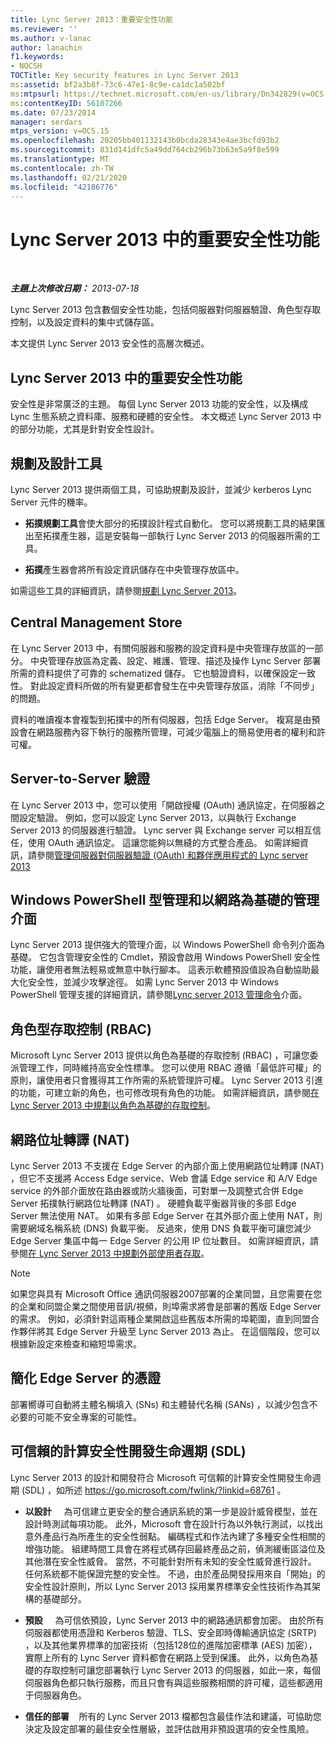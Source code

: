 ```yaml
---
title: Lync Server 2013：重要安全性功能
ms.reviewer: ''
ms.author: v-lanac
author: lanachin
f1.keywords:
- NOCSH
TOCTitle: Key security features in Lync Server 2013
ms:assetid: bf2a3b8f-73c6-47e1-8c9e-ca1dc1a502bf
ms:mtpsurl: https://technet.microsoft.com/en-us/library/Dn342829(v=OCS.15)
ms:contentKeyID: 56107266
ms.date: 07/23/2014
manager: serdars
mtps_version: v=OCS.15
ms.openlocfilehash: 20205bb401132143b0bcda28343e4ae3bcfd93b2
ms.sourcegitcommit: 831d141dfc5a49dd764cb296b73b63e5a9f8e599
ms.translationtype: MT
ms.contentlocale: zh-TW
ms.lasthandoff: 02/21/2020
ms.locfileid: "42186776"
---
```

<div data-xmlns="http://www.w3.org/1999/xhtml">

<div class="topic" data-xmlns="http://www.w3.org/1999/xhtml" data-msxsl="urn:schemas-microsoft-com:xslt" data-cs="https://msdn.microsoft.com/">

<div data-asp="https://msdn2.microsoft.com/asp">

# <a name="key-security-features-in-lync-server-2013"></a>Lync Server 2013 中的重要安全性功能

</div>

<div id="mainSection">

<div id="mainBody">

<span> </span>

_**主題上次修改日期：** 2013-07-18_

Lync Server 2013 包含數個安全性功能，包括伺服器對伺服器驗證、角色型存取控制，以及設定資料的集中式儲存區。

本文提供 Lync Server 2013 安全性的高層次概述。

<div>

## <a name="key-security-features-in-lync-server-2013"></a>Lync Server 2013 中的重要安全性功能

安全性是非常廣泛的主題。 每個 Lync Server 2013 功能的安全性，以及構成 Lync 生態系統之資料庫、服務和硬體的安全性。 本文概述 Lync Server 2013 中的部分功能，尤其是針對安全性設計。

<div>

## <a name="planning-and-design-tools"></a>規劃及設計工具

Lync Server 2013 提供兩個工具，可協助規劃及設計，並減少 kerberos Lync Server 元件的機率。

  - **拓撲規劃工具**會使大部分的拓撲設計程式自動化。 您可以將規劃工具的結果匯出至拓撲產生器，這是安裝每一部執行 Lync Server 2013 的伺服器所需的工具。

  - **拓撲**產生器會將所有設定資訊儲存在中央管理存放區中。

如需這些工具的詳細資訊，請參閱[規劃 Lync Server 2013](lync-server-2013-planning.md)。

</div>

<div>

## <a name="central-management-store"></a>Central Management Store

在 Lync Server 2013 中，有關伺服器和服務的設定資料是中央管理存放區的一部分。 中央管理存放區為定義、設定、維護、管理、描述及操作 Lync Server 部署所需的資料提供了可靠的 schematized 儲存。 它也驗證資料，以確保設定一致性。 對此設定資料所做的所有變更都會發生在中央管理存放區，消除「不同步」的問題。

資料的唯讀複本會複製到拓撲中的所有伺服器，包括 Edge Server。 複寫是由預設會在網路服務內容下執行的服務所管理，可減少電腦上的簡易使用者的權利和許可權。

</div>

<div>

## <a name="server-to-server-authentication"></a>Server-to-Server 驗證

在 Lync Server 2013 中，您可以使用「開啟授權 (OAuth) 通訊協定，在伺服器之間設定驗證。 例如，您可以設定 Lync Server 2013，以與執行 Exchange Server 2013 的伺服器進行驗證。 Lync server 與 Exchange server 可以相互信任，使用 OAuth 通訊協定。 這讓您能夠以無縫的方式整合產品。 如需詳細資訊，請參閱[管理伺服器對伺服器驗證 (OAuth) 和夥伴應用程式的 Lync server 2013](lync-server-2013-managing-server-to-server-authentication-oauth-and-partner-applications.md)

</div>

<div>

## <a name="windows-powershell-based-management-and-web-based-management-interface"></a>Windows PowerShell 型管理和以網路為基礎的管理介面

Lync Server 2013 提供強大的管理介面，以 Windows PowerShell 命令列介面為基礎。 它包含管理安全性的 Cmdlet，預設會啟用 Windows PowerShell 安全性功能，讓使用者無法輕易或無意中執行腳本。 這表示軟體預設值設為自動協助最大化安全性，並減少攻擊途徑。 如需 Lync Server 2013 中 Windows PowerShell 管理支援的詳細資訊，請參閱[Lync server 2013 管理命令](lync-server-2013-lync-server-management-shell.md)介面。

</div>

<div>

## <a name="role-based-access-control-rbac"></a>角色型存取控制 (RBAC)

Microsoft Lync Server 2013 提供以角色為基礎的存取控制 (RBAC) ，可讓您委派管理工作，同時維持高安全性標準。 您可以使用 RBAC 遵循「最低許可權」的原則，讓使用者只會獲得其工作所需的系統管理許可權。 Lync Server 2013 引進的功能，可建立新的角色，也可修改現有角色的功能。 如需詳細資訊，請參閱[在 Lync Server 2013 中規劃以角色為基礎的存取控制](lync-server-2013-planning-for-role-based-access-control.md)。

</div>

</div>

<div>

## <a name="network-address-translation-nat"></a>網路位址轉譯 (NAT) 

Lync Server 2013 不支援在 Edge Server 的內部介面上使用網路位址轉譯 (NAT) ，但它不支援將 Access Edge service、Web 會議 Edge service 和 A/V Edge service 的外部介面放在路由器或防火牆後面，可對單一及調整式合併 Edge Server 拓撲執行網路位址轉譯 (NAT) 。 硬體負載平衡器背後的多部 Edge Server 無法使用 NAT。 如果有多部 Edge Server 在其外部介面上使用 NAT，則需要網域名稱系統 (DNS) 負載平衡。 反過來，使用 DNS 負載平衡可讓您減少 Edge Server 集區中每一 Edge Server 的公用 IP 位址數目。 如需詳細資訊，請參閱[在 Lync Server 2013 中規劃外部使用者存取](lync-server-2013-planning-for-external-user-access.md)。

<div>


> [!NOTE]  
> 如果您與具有 Microsoft Office 通訊伺服器2007部署的企業同盟，且您需要在您的企業和同盟企業之間使用音訊/視頻，則埠需求將會是部署的舊版 Edge Server 的需求。 例如，必須針對這兩種企業開啟這些舊版本所需的埠範圍，直到同盟合作夥伴將其 Edge Server 升級至 Lync Server 2013 為止。 在這個階段，您可以根據新設定來檢查和縮短埠需求。



</div>

</div>

<div>

## <a name="simplified-certificates-for-edge-servers"></a>簡化 Edge Server 的憑證

部署嚮導可自動將主體名稱填入 (SNs) 和主體替代名稱 (SANs) ，以減少包含不必要的可能不安全專案的可能性。

</div>

<div>

## <a name="trustworthy-computing-security-development-lifecycle-sdl"></a>可信賴的計算安全性開發生命週期 (SDL) 

Lync Server 2013 的設計和開發符合 Microsoft 可信賴的計算安全性開發生命週期 (SDL) ，如所述 <https://go.microsoft.com/fwlink/?linkid=68761> 。

  - **以設計**     為可信建立更安全的整合通訊系統的第一步是設計威脅模型，並在設計時測試每項功能。 此外，Microsoft 會在設計行為以外執行測試，以找出意外產品行為所產生的安全性弱點。 編碼程式和作法內建了多種安全性相關的增強功能。 組建時間工具會在將程式碼存回最終產品之前，偵測緩衝區溢位及其他潛在安全性威脅。 當然，不可能針對所有未知的安全性威脅進行設計。 任何系統都不能保證完整的安全性。 不過，由於產品開發採用來自「開始」的安全性設計原則，所以 Lync Server 2013 採用業界標準安全性技術作為其架構的基礎部分。

  - **預設**     為可信依預設，Lync Server 2013 中的網路通訊都會加密。 由於所有伺服器都使用憑證和 Kerberos 驗證、TLS、安全即時傳輸通訊協定 (SRTP) ，以及其他業界標準的加密技術（包括128位的進階加密標準 (AES) 加密），實際上所有的 Lync Server 資料都會在網路上受到保護。 此外，以角色為基礎的存取控制可讓您部署執行 Lync Server 2013 的伺服器，如此一來，每個伺服器角色都只執行服務，而且只會有與這些服務相關的許可權，這些都適用于伺服器角色。

  - **信任的部署**    所有的 Lync Server 2013 檔都包含最佳作法和建議，可協助您決定及設定部署的最佳安全性層級，並評估啟用非預設選項的安全性風險。

</div>

</div>

<span> </span>

</div>

</div>

</div>

